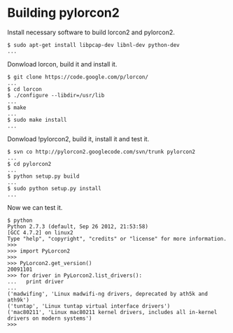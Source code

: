 # Building pylorcon2 #

Install necessary software to build lorcon2 and pylorcon2.

```
$ sudo apt-get install libpcap-dev libnl-dev python-dev
...
```

Donwload lorcon, build it and install it.

```
$ git clone https://code.google.com/p/lorcon/
...
$ cd lorcon
$ ./configure --libdir=/usr/lib
...
$ make
...
$ sudo make install
...
```

Donwload !pylorcon2, build it, install it and test it.

```
$ svn co http://pylorcon2.googlecode.com/svn/trunk pylorcon2
...
$ cd pylorcon2
...
$ python setup.py build
...
$ sudo python setup.py install
...
```

Now we can test it.

```
$ python
Python 2.7.3 (default, Sep 26 2012, 21:53:58) 
[GCC 4.7.2] on linux2
Type "help", "copyright", "credits" or "license" for more information.
>>>
>>> import PyLorcon2
>>>
>>> PyLorcon2.get_version()
20091101
>>> for driver in PyLorcon2.list_drivers():
...   print driver
...
('madwifing', 'Linux madwifi-ng drivers, deprecated by ath5k and ath9k')
('tuntap', 'Linux tuntap virtual interface drivers')
('mac80211', 'Linux mac80211 kernel drivers, includes all in-kernel drivers on modern systems')
>>>
```
